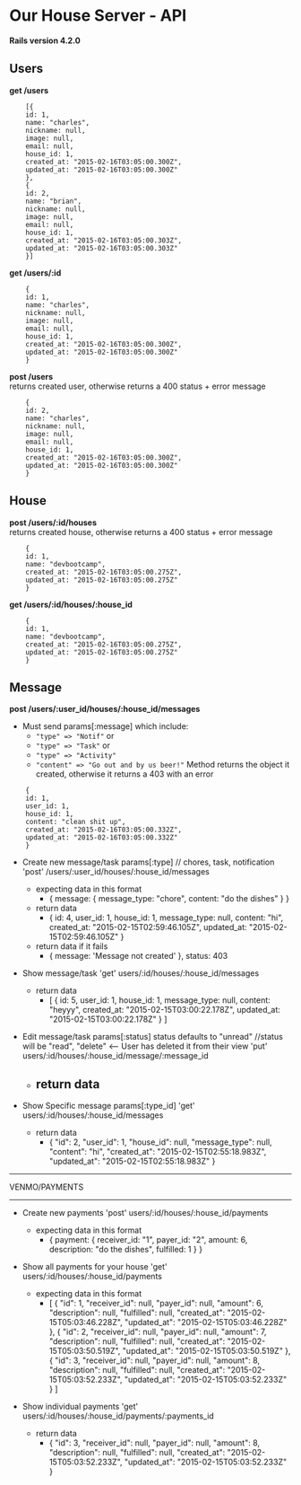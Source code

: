 # Our House Server - API

**Rails version 4.2.0**

## Users

**get /users**
```
    [{
    id: 1,
    name: "charles",
    nickname: null,
    image: null,
    email: null,
    house_id: 1,
    created_at: "2015-02-16T03:05:00.300Z",
    updated_at: "2015-02-16T03:05:00.300Z"
    },
    {
    id: 2,
    name: "brian",
    nickname: null,
    image: null,
    email: null,
    house_id: 1,
    created_at: "2015-02-16T03:05:00.303Z",
    updated_at: "2015-02-16T03:05:00.303Z"
    }]
```

**get /users/:id**
```
    {
    id: 1,
    name: "charles",
    nickname: null,
    image: null,
    email: null,
    house_id: 1,
    created_at: "2015-02-16T03:05:00.300Z",
    updated_at: "2015-02-16T03:05:00.300Z"
    }
```

**post /users** <br>
returns created user, otherwise returns a 400 status + error message
```
    {
    id: 2,
    name: "charles",
    nickname: null,
    image: null,
    email: null,
    house_id: 1,
    created_at: "2015-02-16T03:05:00.300Z",
    updated_at: "2015-02-16T03:05:00.300Z"
    }
```

## House

**post /users/:id/houses** <br>
returns created house, otherwise returns a 400 status + error message
```
    {
    id: 1,
    name: "devbootcamp",
    created_at: "2015-02-16T03:05:00.275Z",
    updated_at: "2015-02-16T03:05:00.275Z"
    }
```

**get /users/:id/houses/:house_id**
```
    {
    id: 1,
    name: "devbootcamp",
    created_at: "2015-02-16T03:05:00.275Z",
    updated_at: "2015-02-16T03:05:00.275Z"
    }
```

## Message

**post /users/:user_id/houses/:house_id/messages** <br>
- Must send params[:message] which include:
  - ```"type" => "Notif"``` or
  - ```"type" => "Task"``` or
  - ```"type" => "Activity"```
  - ```"content" => "Go out and by us beer!"```
Method returns the object it created, otherwise it returns a 403 with an error
```
    {
    id: 1,
    user_id: 1,
    house_id: 1,
    content: "clean shit up",
    created_at: "2015-02-16T03:05:00.332Z",
    updated_at: "2015-02-16T03:05:00.332Z"
    }
```

* Create new message/task
    params[:type] // chores, task, notification
    'post' /users/:user_id/houses/:house_id/messages
    - expecting data in this format
    	- {
              message:
                {
                  message_type: "chore",
                  content: "do the dishes"
                }
            }
    - return data
        - {
            id: 4,
            user_id: 1,
            house_id: 1,
            message_type: null,
            content: "hi",
            created_at: "2015-02-15T02:59:46.105Z",
            updated_at: "2015-02-15T02:59:46.105Z"
        }
    - return data if it fails
        - { message: 'Message not created' }, status: 403


* Show message/task
    'get' users/:id/houses/:house_id/messages
    - return data
    	- [
            {
            id: 5,
            user_id: 1,
            house_id: 1,
            message_type: null,
            content: "heyyy",
            created_at: "2015-02-15T03:00:22.178Z",
            updated_at: "2015-02-15T03:00:22.178Z"
            }
          ]

* Edit message/task
    params[:status] status defaults to "unread" //status will be "read", "delete" <-- User has deleted it from their view
    'put' users/:id/houses/:house_id/message/:message_id
    - return data
    	-

* Show Specific message
    params[:type_id]
    'get' users/:id/houses/:house_id/messages
    - return data
    	- {
            "id": 2,
            "user_id": 1,
            "house_id": null,
            "message_type": null,
            "content": "hi",
            "created_at": "2015-02-15T02:55:18.983Z",
            "updated_at": "2015-02-15T02:55:18.983Z"
        }

***
VENMO/PAYMENTS
***

* Create new payments
    'post' users/:id/houses/:house_id/payments
    - expecting data in this format
        - {
              payment:
                {
                  receiver_id: "1",
                  payer_id: "2",
                  amount: 6,
                  description: "do the dishes",
                  fulfilled: 1
                }
            }

* Show all payments for your house
    'get' users/:id/houses/:house_id/payments
    - expecting data in this format
    	- [
            {
                "id": 1,
                "receiver_id": null,
                "payer_id": null,
                "amount": 6,
                "description": null,
                "fulfilled": null,
                "created_at": "2015-02-15T05:03:46.228Z",
                "updated_at": "2015-02-15T05:03:46.228Z"
            },
            {
                "id": 2,
                "receiver_id": null,
                "payer_id": null,
                "amount": 7,
                "description": null,
                "fulfilled": null,
                "created_at": "2015-02-15T05:03:50.519Z",
                "updated_at": "2015-02-15T05:03:50.519Z"
            },
            {
                "id": 3,
                "receiver_id": null,
                "payer_id": null,
                "amount": 8,
                "description": null,
                "fulfilled": null,
                "created_at": "2015-02-15T05:03:52.233Z",
                "updated_at": "2015-02-15T05:03:52.233Z"
            }
          ]

* Show individual payments
    'get' users/:id/houses/:house_id/payments/:payments_id
    - return data
    	- {
            "id": 3,
            "receiver_id": null,
            "payer_id": null,
            "amount": 8,
            "description": null,
            "fulfilled": null,
            "created_at": "2015-02-15T05:03:52.233Z",
            "updated_at": "2015-02-15T05:03:52.233Z"
        }
